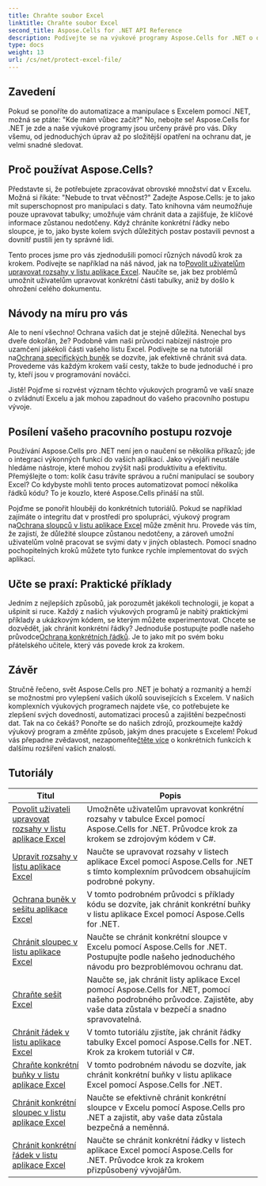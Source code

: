 ```yaml
---
title: Chraňte soubor Excel
linktitle: Chraňte soubor Excel
second_title: Aspose.Cells for .NET API Reference
description: Podívejte se na výukové programy Aspose.Cells for .NET o ochraně souborů aplikace Excel. Přečtěte si, jak zabezpečit svá důvěrná data pomocí C#.
type: docs
weight: 13
url: /cs/net/protect-excel-file/
---
```

## Zavedení

Pokud se ponoříte do automatizace a manipulace s Excelem pomocí .NET, možná se ptáte: "Kde mám vůbec začít?" No, nebojte se! Aspose.Cells for .NET je zde a naše výukové programy jsou určeny právě pro vás. Díky všemu, od jednoduchých úprav až po složitější opatření na ochranu dat, je velmi snadné sledovat.

## Proč používat Aspose.Cells?

Představte si, že potřebujete zpracovávat obrovské množství dat v Excelu. Možná si říkáte: "Nebude to trvat věčnost?" Zadejte Aspose.Cells: je to jako mít superschopnost pro manipulaci s daty. Tato knihovna vám neumožňuje pouze upravovat tabulky; umožňuje vám chránit data a zajišťuje, že klíčové informace zůstanou nedotčeny. Když chráníte konkrétní řádky nebo sloupce, je to, jako byste kolem svých důležitých postav postavili pevnost a dovnitř pustili jen ty správné lidi. 

Tento proces jsme pro vás zjednodušili pomocí různých návodů krok za krokem. Podívejte se například na náš návod, jak na to[Povolit uživatelům upravovat rozsahy v listu aplikace Excel](./allow-user-to-edit-ranges-in-excel-worksheet/). Naučíte se, jak bez problémů umožnit uživatelům upravovat konkrétní části tabulky, aniž by došlo k ohrožení celého dokumentu. 

## Návody na míru pro vás

 Ale to není všechno! Ochrana vašich dat je stejně důležitá. Nenechal bys dveře dokořán, že? Podobně vám naši průvodci nabízejí nástroje pro uzamčení jakékoli části vašeho listu Excel. Podívejte se na tutoriál na[Ochrana specifických buněk](./protect-specific-cells-in-a-excel-worksheet/) se dozvíte, jak efektivně chránit svá data. Provedeme vás každým krokem vaší cesty, takže to bude jednoduché i pro ty, kteří jsou v programování nováčci.

Jistě! Pojďme si rozvést význam těchto výukových programů ve vaší snaze o zvládnutí Excelu a jak mohou zapadnout do vašeho pracovního postupu vývoje.

## Posílení vašeho pracovního postupu rozvoje 

Používání Aspose.Cells pro .NET není jen o naučení se několika příkazů; jde o integraci výkonných funkcí do vašich aplikací. Jako vývojáři neustále hledáme nástroje, které mohou zvýšit naši produktivitu a efektivitu. Přemýšlejte o tom: kolik času trávíte správou a ruční manipulací se soubory Excel? Co kdybyste mohli tento proces automatizovat pomocí několika řádků kódu? To je kouzlo, které Aspose.Cells přináší na stůl.

 Pojďme se ponořit hlouběji do konkrétních tutoriálů. Pokud se například zajímáte o integritu dat v prostředí pro spolupráci, výukový program na[Ochrana sloupců v listu aplikace Excel](./protect-column-in-excel-worksheet/) může změnit hru. Provede vás tím, že zajistí, že důležité sloupce zůstanou nedotčeny, a zároveň umožní uživatelům volně pracovat se svými daty v jiných oblastech. Pomocí snadno pochopitelných kroků můžete tyto funkce rychle implementovat do svých aplikací.

## Učte se praxí: Praktické příklady 

Jedním z nejlepších způsobů, jak porozumět jakékoli technologii, je kopat a ušpinit si ruce. Každý z našich výukových programů je nabitý praktickými příklady a ukázkovým kódem, se kterým můžete experimentovat. Chcete se dozvědět, jak chránit konkrétní řádky? Jednoduše postupujte podle našeho průvodce[Ochrana konkrétních řádků](./protect-specific-row-in-excel-worksheet/). Je to jako mít po svém boku přátelského učitele, který vás povede krok za krokem. 

## Závěr

 Stručně řečeno, svět Aspose.Cells pro .NET je bohatý a rozmanitý a hemží se možnostmi pro vylepšení vašich úkolů souvisejících s Excelem. V našich komplexních výukových programech najdete vše, co potřebujete ke zlepšení svých dovedností, automatizaci procesů a zajištění bezpečnosti dat. Tak na co čekáš? Ponořte se do našich zdrojů, prozkoumejte každý výukový program a změňte způsob, jakým dnes pracujete s Excelem! Pokud vás přepadne zvědavost, nezapomeňte[čtěte více](./protect-excel-worksheet/) o konkrétních funkcích k dalšímu rozšíření vašich znalostí.



## Tutoriály 
| Titul | Popis |
| --- | --- |
| [Povolit uživateli upravovat rozsahy v listu aplikace Excel](./allow-user-to-edit-ranges-in-excel-worksheet/) | Umožněte uživatelům upravovat konkrétní rozsahy v tabulce Excel pomocí Aspose.Cells for .NET. Průvodce krok za krokem se zdrojovým kódem v C#. |  
| [Upravit rozsahy v listu aplikace Excel](./edit-ranges-in-excel-worksheet/) | Naučte se upravovat rozsahy v listech aplikace Excel pomocí Aspose.Cells for .NET s tímto komplexním průvodcem obsahujícím podrobné pokyny. |  
| [Ochrana buněk v sešitu aplikace Excel](./protect-cells-in-excel-worksheet/) | V tomto podrobném průvodci s příklady kódu se dozvíte, jak chránit konkrétní buňky v listu aplikace Excel pomocí Aspose.Cells for .NET. |  
| [Chránit sloupec v listu aplikace Excel](./protect-column-in-excel-worksheet/) | Naučte se chránit konkrétní sloupce v Excelu pomocí Aspose.Cells for .NET. Postupujte podle našeho jednoduchého návodu pro bezproblémovou ochranu dat. |  
| [Chraňte sešit Excel](./protect-excel-worksheet/) | Naučte se, jak chránit listy aplikace Excel pomocí Aspose.Cells for .NET, pomocí našeho podrobného průvodce. Zajistěte, aby vaše data zůstala v bezpečí a snadno spravovatelná. |  
| [Chránit řádek v listu aplikace Excel](./protect-row-in-excel-worksheet/) | V tomto tutoriálu zjistíte, jak chránit řádky tabulky Excel pomocí Aspose.Cells for .NET. Krok za krokem tutoriál v C#. |  
| [Chraňte konkrétní buňky v listu aplikace Excel](./protect-specific-cells-in-a-excel-worksheet/) | V tomto podrobném návodu se dozvíte, jak chránit konkrétní buňky v listu aplikace Excel pomocí Aspose.Cells for .NET. |  
| [Chránit konkrétní sloupec v listu aplikace Excel](./protect-specific-column-in-excel-worksheet/) | Naučte se efektivně chránit konkrétní sloupce v Excelu pomocí Aspose.Cells pro .NET a zajistit, aby vaše data zůstala bezpečná a neměnná. |  
| [Chránit konkrétní řádek v listu aplikace Excel](./protect-specific-row-in-excel-worksheet/) | Naučte se chránit konkrétní řádky v listech aplikace Excel pomocí Aspose.Cells for .NET. Průvodce krok za krokem přizpůsobený vývojářům. |  